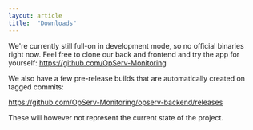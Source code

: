 ```yaml
---
layout: article
title:  "Downloads"
---
```


We're currently still full-on in development mode, so no official binaries right now.
Feel free to clone our back and frontend and try the app for yourself:
https://github.com/OpServ-Monitoring

We also have a few pre-release builds that are automatically created on tagged commits:

https://github.com/OpServ-Monitoring/opserv-backend/releases

These will however not represent the current state of the project.
